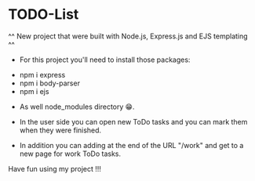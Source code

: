 # TODO-List
^^ New project that were built with Node.js, Express.js and EJS templating ^^ 

* For this project you'll need to install those packages:
- npm i express
- npm i body-parser
- npm i ejs

* As well node_modules directory 😁.

* In the user side you can open new ToDo tasks and you can mark them when they were finished.
* In addition you can adding at the end of the URL "/work" and get to a new page for work ToDo tasks.

Have fun using my project !!! 
